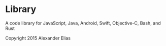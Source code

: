 # Library

A code library for JavaScript, Java, Android, Swift, Objective-C, Bash, and Rust

Copyright 2015 Alexander Elias